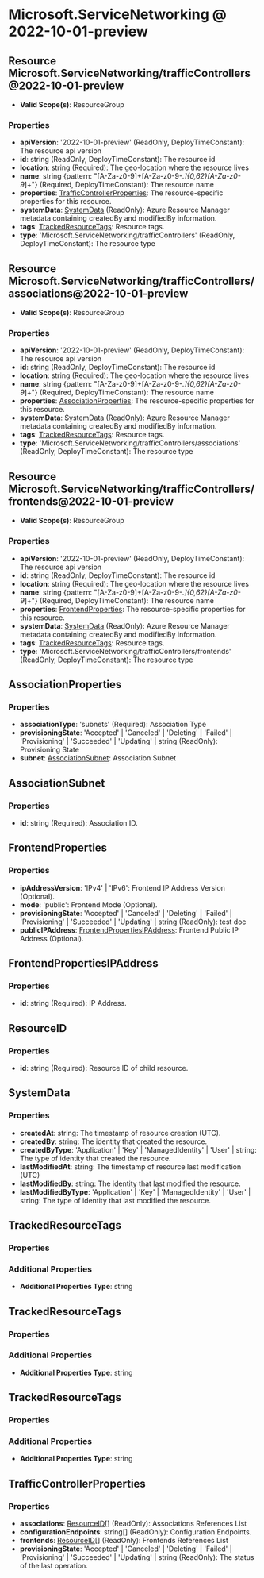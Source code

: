 # Microsoft.ServiceNetworking @ 2022-10-01-preview

## Resource Microsoft.ServiceNetworking/trafficControllers@2022-10-01-preview
* **Valid Scope(s)**: ResourceGroup
### Properties
* **apiVersion**: '2022-10-01-preview' (ReadOnly, DeployTimeConstant): The resource api version
* **id**: string (ReadOnly, DeployTimeConstant): The resource id
* **location**: string (Required): The geo-location where the resource lives
* **name**: string {pattern: "[A-Za-z0-9]+[A-Za-z0-9-_.]{0,62}[A-Za-z0-9_]+"} (Required, DeployTimeConstant): The resource name
* **properties**: [TrafficControllerProperties](#trafficcontrollerproperties): The resource-specific properties for this resource.
* **systemData**: [SystemData](#systemdata) (ReadOnly): Azure Resource Manager metadata containing createdBy and modifiedBy information.
* **tags**: [TrackedResourceTags](#trackedresourcetags): Resource tags.
* **type**: 'Microsoft.ServiceNetworking/trafficControllers' (ReadOnly, DeployTimeConstant): The resource type

## Resource Microsoft.ServiceNetworking/trafficControllers/associations@2022-10-01-preview
* **Valid Scope(s)**: ResourceGroup
### Properties
* **apiVersion**: '2022-10-01-preview' (ReadOnly, DeployTimeConstant): The resource api version
* **id**: string (ReadOnly, DeployTimeConstant): The resource id
* **location**: string (Required): The geo-location where the resource lives
* **name**: string {pattern: "[A-Za-z0-9]+[A-Za-z0-9-_.]{0,62}[A-Za-z0-9_]+"} (Required, DeployTimeConstant): The resource name
* **properties**: [AssociationProperties](#associationproperties): The resource-specific properties for this resource.
* **systemData**: [SystemData](#systemdata) (ReadOnly): Azure Resource Manager metadata containing createdBy and modifiedBy information.
* **tags**: [TrackedResourceTags](#trackedresourcetags): Resource tags.
* **type**: 'Microsoft.ServiceNetworking/trafficControllers/associations' (ReadOnly, DeployTimeConstant): The resource type

## Resource Microsoft.ServiceNetworking/trafficControllers/frontends@2022-10-01-preview
* **Valid Scope(s)**: ResourceGroup
### Properties
* **apiVersion**: '2022-10-01-preview' (ReadOnly, DeployTimeConstant): The resource api version
* **id**: string (ReadOnly, DeployTimeConstant): The resource id
* **location**: string (Required): The geo-location where the resource lives
* **name**: string {pattern: "[A-Za-z0-9]+[A-Za-z0-9-_.]{0,62}[A-Za-z0-9_]+"} (Required, DeployTimeConstant): The resource name
* **properties**: [FrontendProperties](#frontendproperties): The resource-specific properties for this resource.
* **systemData**: [SystemData](#systemdata) (ReadOnly): Azure Resource Manager metadata containing createdBy and modifiedBy information.
* **tags**: [TrackedResourceTags](#trackedresourcetags): Resource tags.
* **type**: 'Microsoft.ServiceNetworking/trafficControllers/frontends' (ReadOnly, DeployTimeConstant): The resource type

## AssociationProperties
### Properties
* **associationType**: 'subnets' (Required): Association Type
* **provisioningState**: 'Accepted' | 'Canceled' | 'Deleting' | 'Failed' | 'Provisioning' | 'Succeeded' | 'Updating' | string (ReadOnly): Provisioning State
* **subnet**: [AssociationSubnet](#associationsubnet): Association Subnet

## AssociationSubnet
### Properties
* **id**: string (Required): Association ID.

## FrontendProperties
### Properties
* **ipAddressVersion**: 'IPv4' | 'IPv6': Frontend IP Address Version (Optional).
* **mode**: 'public': Frontend Mode (Optional).
* **provisioningState**: 'Accepted' | 'Canceled' | 'Deleting' | 'Failed' | 'Provisioning' | 'Succeeded' | 'Updating' | string (ReadOnly): test doc
* **publicIPAddress**: [FrontendPropertiesIPAddress](#frontendpropertiesipaddress): Frontend Public IP Address (Optional).

## FrontendPropertiesIPAddress
### Properties
* **id**: string (Required): IP Address.

## ResourceID
### Properties
* **id**: string (Required): Resource ID of child resource.

## SystemData
### Properties
* **createdAt**: string: The timestamp of resource creation (UTC).
* **createdBy**: string: The identity that created the resource.
* **createdByType**: 'Application' | 'Key' | 'ManagedIdentity' | 'User' | string: The type of identity that created the resource.
* **lastModifiedAt**: string: The timestamp of resource last modification (UTC)
* **lastModifiedBy**: string: The identity that last modified the resource.
* **lastModifiedByType**: 'Application' | 'Key' | 'ManagedIdentity' | 'User' | string: The type of identity that last modified the resource.

## TrackedResourceTags
### Properties
### Additional Properties
* **Additional Properties Type**: string

## TrackedResourceTags
### Properties
### Additional Properties
* **Additional Properties Type**: string

## TrackedResourceTags
### Properties
### Additional Properties
* **Additional Properties Type**: string

## TrafficControllerProperties
### Properties
* **associations**: [ResourceID](#resourceid)[] (ReadOnly): Associations References List
* **configurationEndpoints**: string[] (ReadOnly): Configuration Endpoints.
* **frontends**: [ResourceID](#resourceid)[] (ReadOnly): Frontends References List
* **provisioningState**: 'Accepted' | 'Canceled' | 'Deleting' | 'Failed' | 'Provisioning' | 'Succeeded' | 'Updating' | string (ReadOnly): The status of the last operation.


